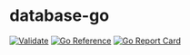 # database-go

[![Validate](https://github.com/lunagic/database-go/actions/workflows/validate.yml/badge.svg)](https://github.com/lunagic/database-go/actions/workflows/validate.yml)
[![Go Reference](https://pkg.go.dev/badge/github.com/lunagic/database-go.svg)](https://pkg.go.dev/github.com/lunagic/database-go)
[![Go Report Card](https://goreportcard.com/badge/github.com/lunagic/database-go)](https://goreportcard.com/report/github.com/lunagic/database-go)
